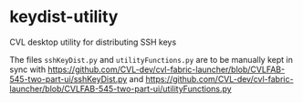 keydist-utility
===============

CVL desktop utility for distributing SSH keys

The files `sshKeyDist.py` and `utilityFunctions.py` are to be manually kept in sync with https://github.com/CVL-dev/cvl-fabric-launcher/blob/CVLFAB-545-two-part-ui/sshKeyDist.py and https://github.com/CVL-dev/cvl-fabric-launcher/blob/CVLFAB-545-two-part-ui/utilityFunctions.py
